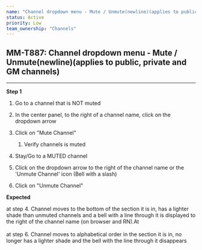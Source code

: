 ```yaml
---
name: "Channel dropdown menu - Mute / Unmute(newline)(applies to public, private and GM channels)"
status: Active
priority: Low
team_ownership: "Channels"
---
```


## MM-T887: Channel dropdown menu - Mute / Unmute(newline)(applies to public, private and GM channels)

---

**Step 1**

1. Go to a channel that is NOT muted

2. In the center panel, to the right of a channel name, click on the dropdown arrow

3. Click on "Mute Channel"

   1. Verify channels is muted

4. Stay/Go to a MUTED channel

5. Click on the dropdown arrow to the right of the channel name or the 'Unmute Channel' icon (Bell with a slash)

6. Click on "Unmute Channel"

**Expected**

at step 4. Channel moves to the bottom of the section it is in, has a lighter shade than unmuted channels and a bell with a line through it is displayed to the right of the channel name (on browser and RN).At\
\
at step 6. Channel moves to alphabetical order in the section it is in, no longer has a lighter shade and the bell with the line through it disappears
